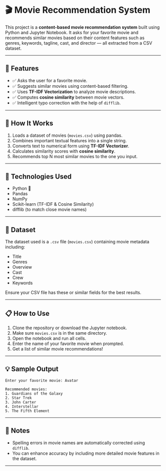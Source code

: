 # 🎬 Movie Recommendation System

This project is a **content-based movie recommendation system** built using Python and Jupyter Notebook. It asks for your favorite movie and recommends similar movies based on their content features such as genres, keywords, tagline, cast, and director — all extracted from a CSV dataset.

---

## 🚀 Features

* ✅ Asks the user for a favorite movie.
* ✅ Suggests similar movies using content-based filtering.
* ✅ Uses **TF-IDF Vectorization** to analyze movie descriptions.
* ✅ Computes **cosine similarity** between movie vectors.
* ✅ Intelligent typo correction with the help of `difflib`.

---

## 🧠 How It Works

1. Loads a dataset of movies (`movies.csv`) using pandas.
2. Combines important textual features into a single string.
3. Converts text to numerical form using **TF-IDF Vectorizer**.
4. Calculates similarity scores with **cosine similarity**.
5. Recommends top N most similar movies to the one you input.

---

## 💠 Technologies Used

* Python 🐍
* Pandas
* NumPy
* Scikit-learn (TF-IDF & Cosine Similarity)
* difflib (to match close movie names)

---

## 📂 Dataset

The dataset used is a `.csv` file (`movies.csv`) containing movie metadata including:

* Title
* Genres
* Overview
* Cast
* Crew
* Keywords

Ensure your CSV file has these or similar fields for the best results.

---

## 📋 How to Use

1. Clone the repository or download the Jupyter notebook.
2. Make sure `movies.csv` is in the same directory.
3. Open the notebook and run all cells.
4. Enter the name of your favorite movie when prompted.
5. Get a list of similar movie recommendations!

---

## 💡 Sample Output

```
Enter your favorite movie: Avatar

Recommended movies:
1. Guardians of the Galaxy
2. Star Trek
3. John Carter
4. Interstellar
5. The Fifth Element
```

---

## 📌 Notes

* Spelling errors in movie names are automatically corrected using `difflib`.
* You can enhance accuracy by including more detailed movie features in the dataset.

---

